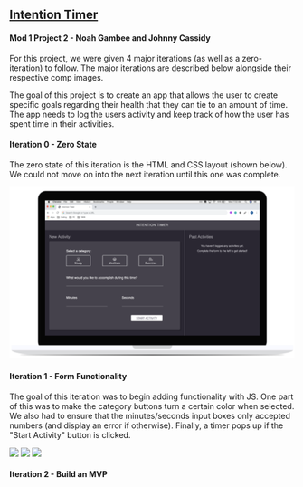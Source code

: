 ## [Intention Timer](https://frontend.turing.io/projects/module-1/intention-timer-pair.html)
#### Mod 1 Project 2 - Noah Gambee and Johnny Cassidy

For this project, we were given 4 major iterations (as well as a zero-iteration) to follow. The major iterations are described below alongside their respective comp images.

The goal of this project is to create an app that allows the user to create specific goals regarding their health that they can tie to an amount of time. The app needs to log the users activity and keep track of how the user has spent time in their activities.



#### Iteration 0 - Zero State
The zero state of this iteration is the HTML and CSS layout (shown below). We could not move on into the next iteration until this one was complete.

![](./iteration_0.png)

#### Iteration 1 - Form Functionality
The goal of this iteration was to begin adding functionality with JS. One part of this was to make the category buttons turn a certain color when selected. We also had to ensure that the minutes/seconds input boxes only accepted numbers (and display an error if otherwise). Finally, a timer pops up if the "Start Activity" button is clicked.

![](./)
![](./)
![](./)

#### Iteration 2 - Build an MVP
